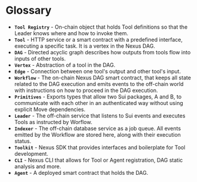# Glossary

- **`Tool Registry`** - On-chain object that holds Tool definitions so that the Leader knows where and how to invoke them.
- **`Tool`** - HTTP service or a smart contract with a predefined interface, executing a specific task. It is a vertex in the Nexus DAG.
- **`DAG`** - Directed acyclic graph describes how outputs from tools flow into inputs of other tools.
- **`Vertex`** - Abstraction of a tool in the DAG.
- **`Edge`** - Connection between one tool's output and other tool's input.
- **`Workflow`** - The on-chain Nexus DAG smart contract, that keeps all state related to the DAG execution and emits events to the off-chain world with instructions on how to proceed in the DAG execution.
- **`Primitives`** - Exports types that allow two Sui packages, A and B, to communicate with each other in an authenticated way without using explicit Move dependencies.
- **`Leader`** - The off-chain service that listens to Sui events and executes Tools as instructed by Worflow.
- **`Indexer`** - The off-chain database service as a job queue. All events emitted by the Workflow are stored here, along with their execution status.
- **`Toolkit`** - Nexus SDK that provides interfaces and boilerplate for Tool development.
- **`CLI`** - Nexus CLI that allows for Tool or Agent registration, DAG static analysis and more.
- **`Agent`** - A deployed smart contract that holds the DAG.
